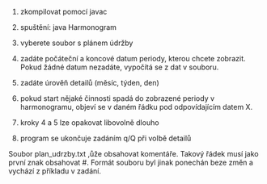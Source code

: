 1) zkompilovat pomocí javac
2) spuštění: java Harmonogram

3) vyberete soubor s plánem údržby
4) zadáte počáteční a koncové datum periody, kterou chcete zobrazit. Pokud žádné datum nezadáte, vypočítá se z dat v souboru.
5) zadáte úrověň detailů (měsíc, týden, den) 

6) pokud start nějaké činnosti spadá do zobrazené periody v harmonogramu, objeví se v daném řádku pod odpovídajícím datem X.

7) kroky 4 a 5 lze opakovat libovolně dlouho
8) program se ukončuje zadáním q/Q při volbě detailů

Soubor plan_udrzby.txt ,ůže obsahovat komentáře. Takový řádek musí jako první znak obsahovat #.
Formát souboru byl jinak ponechán beze změn a vychází z příkladu v zadání.
